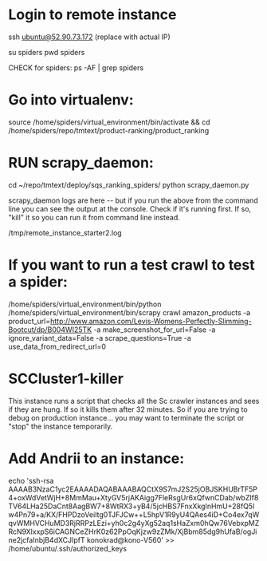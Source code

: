 # Login to remote instance
ssh ubuntu@52.90.73.172   (replace with actual IP)

su spiders
pwd spiders

CHECK for spiders:
 ps -AF | grep spiders

# Go into virtualenv:

source /home/spiders/virtual_environment/bin/activate && cd /home/spiders/repo/tmtext/product-ranking/product_ranking

# RUN scrapy_daemon:

cd ~/repo/tmtext/deploy/sqs_ranking_spiders/
python scrapy_daemon.py

scrapy_daemon logs are here -- but if you run the above from the command line you can see the output at the console. Check if it's running first. If so, "kill" it so you can run it from command line instead.

/tmp/remote_instance_starter2.log

# If you want to run a test crawl to test a spider:

/home/spiders/virtual_environment/bin/python /home/spiders/virtual_environment/bin/scrapy crawl amazon_products -a product_url=http://www.amazon.com/Levis-Womens-Perfectly-Slimming-Bootcut/dp/B004WI25TK -a make_screenshot_for_url=False -a ignore_variant_data=False -a scrape_questions=True -a use_data_from_redirect_url=0


# SCCluster1-killer
This instance runs a script that checks all the Sc crawler instances and sees if they are hung. If so it kills them after 32 minutes. So if you are trying to debug on production instance... you may want to terminate the script or "stop" the instance temporarily.


# Add Andrii to an instance:
echo 'ssh-rsa AAAAB3NzaC1yc2EAAAADAQABAAABAQCtX9S7mJ2S25jOBJSKHUBrTF5P4+oxWdVetWjH+8MmMau+XtyGV5rjAKAigg7FleRsgUr6xQfwnCDab/wbZIf8TV64LHa25DaCnt8AagBW7+8WtRX3+yB4/5jcHBS7FnxXkgInHmU+28fQ5lw4Pn79+a/KX/FHPDzoVeiItg0TJFJCw++L5hpV1R9yU4QAes4iD+Co4ex7qWqvWMHVCHuMD3RjRRPzLEzi+yh0c2g4yXg52aq1sHaZxm0hQw76VebxpMZRcN9XlxxpS6iCAGNCeZHrK0z62PpOqKjzw9zZMk/XjBbm85dg9hUfaB/ogJine2jcfaInbjB4dXCJIpfT konokrad@kono-V560' >> /home/ubuntu/.ssh/authorized_keys